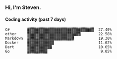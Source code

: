 ### Hi, I'm Steven.

#### Coding activity (past 7 days)
```
C#        ▓▓▓▓▓▓▓▓▓▓▓▓▓▓▓▓▓▓▓▓▓▓▓▓▓▓▓▓▓▓  27.40%
other     ▓▓▓▓▓▓▓▓▓▓▓▓▓▓▓▓▓▓▓▓▓▓▓▓        22.58%
Markdown  ▓▓▓▓▓▓▓▓▓▓▓▓▓▓▓▓▓▓▓▓▓           19.30%
Docker    ▓▓▓▓▓▓▓▓▓▓▓▓                    11.02%
Dart      ▓▓▓▓▓▓▓▓▓▓▓                     10.65%
Go        ▓▓▓▓▓▓▓▓▓                        9.05%
```
